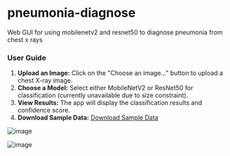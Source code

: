 # pneumonia-diagnose
 Web GUI for using mobilenetv2 and resnet50 to diagnose pneumonia from chest x rays

### User Guide
1. **Upload an Image:** Click on the "Choose an image..." button to upload a chest X-ray image.
2. **Choose a Model:** Select either MobileNetV2 or ResNet50 for classification (currently unavailable due to size constraint).
3. **View Results:** The app will display the classification results and confidence score.
4. **Download Sample Data:** [Download Sample Data](https://drive.google.com/drive/folders/1V-rkXiJo2H-yFYVortlLsNXDGO4kBKp9?usp=sharing)
    

![image](https://github.com/KenzioDG/pneumonia-classification/assets/127408388/30c69cbc-8d90-4996-a8a0-05554aba1a40)

![image](https://github.com/KenzioDG/pneumonia-classification/assets/127408388/dbbe6fc4-f9e1-489e-aca4-0a65405b10a6)
